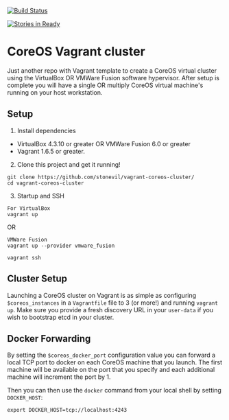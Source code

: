 [![Build Status](https://secure.travis-ci.org/stonevil/vagrant-coreos-cluster.png?branch=master)](https://travis-ci.org/stonevil/vagrant-coreos-cluster)

[![Stories in Ready](https://badge.waffle.io/stonevil/vagrant-coreos-cluster.png?label=ready&title=Ready)](https://waffle.io/stonevil/vagrant-coreos-cluster)


# CoreOS Vagrant cluster

Just another repo with Vagrant template to create a CoreOS virtual cluster using the VirtualBox OR VMWare Fusion software hypervisor. After setup is complete you will have a single OR multiply CoreOS virtual machine's running on your host workstation.

## Setup

1) Install dependencies

* VirtualBox 4.3.10 or greater OR VMWare Fusion 6.0 or greater
* Vagrant 1.6.5 or greater.

2) Clone this project and get it running!

```
git clone https://github.com/stonevil/vagrant-coreos-cluster/
cd vagrant-coreos-cluster
```

3) Startup and SSH

```
For VirtualBox
vagrant up
```
OR

```
VMWare Fusion
vagrant up --provider vmware_fusion

vagrant ssh
```

## Cluster Setup

Launching a CoreOS cluster on Vagrant is as simple as configuring `$coreos_instances` in a `Vagrantfile` file to 3 (or more!) and running `vagrant up`.
Make sure you provide a fresh discovery URL in your `user-data` if you wish to bootstrap etcd in your cluster.

## Docker Forwarding

By setting the `$coreos_docker_port` configuration value you can forward a local TCP port to docker on each CoreOS machine that you launch. The first machine will be available on the port that you specify and each additional machine will increment the port by 1.

Then you can then use the `docker` command from your local shell by setting `DOCKER_HOST`:

    export DOCKER_HOST=tcp://localhost:4243
